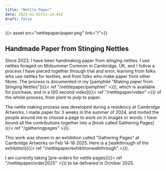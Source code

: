 ```yaml
---
title: "Nettle Paper"
date: 2025-01-01T13:14:44Z
draft: false
---
```


{{< asset src="nettlepaper/paper.png" link="/">}}

## Handmade Paper from Stinging Nettles

Since 2023, I have been handmaking paper from stinging nettles. I use nettles foraged on Midsummer Common in Cambridge, UK, and I follow a process I have pieced together through trial and error, learning from folks who use nettles for textiles, and from folks who make paper from other fibres. The process is documented in my [pamphlet "Making paper from Stinging Nettles"]({{< ref "/nettlepaper/pamphlet" >}}), which is available for purchase, and in a [60 second video]({{< ref "/nettlepaper/video" >}}) of the whole process, from plant to pulp to paper. 

The nettle making process was developed during a residency at Cambridge Artworks.  I made paper for 3 weeks in the summer of 2024, and invited the people around me to choose a page to work on in images or words.  I have bound all the contributions together into a [book called Gathering Pages]({{< ref "/gatheringpages" >}}). 

This work was shown in an exhibition called "Gathering Pages" at Cambridge Artworks on Feb 14-16 2025. Here is a [walkthrough of the exhibition]({{< ref "/nettlepaper/exhibitionwalkthrough" >}}). 

I am currently taking [pre-orders for nettle pages]({{< ref "/nettlepaper/order2025" >}}) to be delivered in October 2025. 


